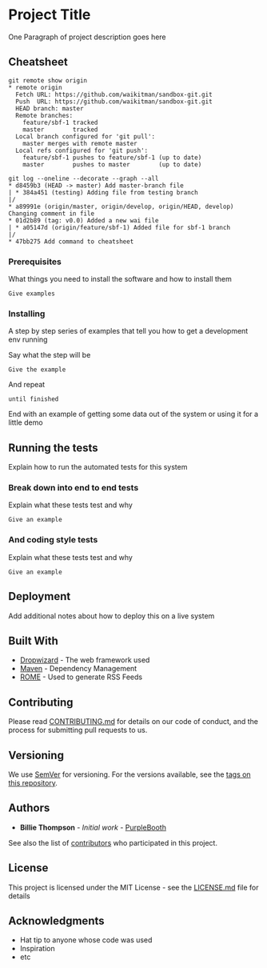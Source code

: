 # Project Title

One Paragraph of project description goes here

## Cheatsheet

```
git remote show origin
* remote origin
  Fetch URL: https://github.com/waikitman/sandbox-git.git
  Push  URL: https://github.com/waikitman/sandbox-git.git
  HEAD branch: master
  Remote branches:
    feature/sbf-1 tracked
    master        tracked
  Local branch configured for 'git pull':
    master merges with remote master
  Local refs configured for 'git push':
    feature/sbf-1 pushes to feature/sbf-1 (up to date)
    master        pushes to master        (up to date)
```

```
git log --oneline --decorate --graph --all
* d8459b3 (HEAD -> master) Add master-branch file
| * 384a451 (testing) Adding file from testing branch
|/  
* a89991e (origin/master, origin/develop, origin/HEAD, develop) Changing comment in file
* 01d2b89 (tag: v0.0) Added a new wai file
| * a05147d (origin/feature/sbf-1) Added file for sbf-1 branch
|/  
* 47bb275 Add command to cheatsheet
```

### Prerequisites

What things you need to install the software and how to install them

```
Give examples
```

### Installing

A step by step series of examples that tell you how to get a development env running

Say what the step will be

```
Give the example
```

And repeat

```
until finished
```

End with an example of getting some data out of the system or using it for a little demo

## Running the tests

Explain how to run the automated tests for this system

### Break down into end to end tests

Explain what these tests test and why

```
Give an example
```

### And coding style tests

Explain what these tests test and why

```
Give an example
```

## Deployment

Add additional notes about how to deploy this on a live system

## Built With

* [Dropwizard](http://www.dropwizard.io/1.0.2/docs/) - The web framework used
* [Maven](https://maven.apache.org/) - Dependency Management
* [ROME](https://rometools.github.io/rome/) - Used to generate RSS Feeds

## Contributing

Please read [CONTRIBUTING.md](https://gist.github.com/PurpleBooth/b24679402957c63ec426) for details on our code of conduct, and the process for submitting pull requests to us.

## Versioning

We use [SemVer](http://semver.org/) for versioning. For the versions available, see the [tags on this repository](https://github.com/your/project/tags). 

## Authors

* **Billie Thompson** - *Initial work* - [PurpleBooth](https://github.com/PurpleBooth)

See also the list of [contributors](https://github.com/your/project/contributors) who participated in this project.

## License

This project is licensed under the MIT License - see the [LICENSE.md](LICENSE.md) file for details

## Acknowledgments

* Hat tip to anyone whose code was used
* Inspiration
* etc

